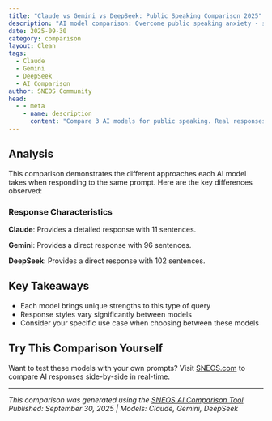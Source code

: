 ```yaml
---
title: "Claude vs Gemini vs DeepSeek: Public Speaking Comparison 2025"
description: "AI model comparison: Overcome public speaking anxiety - science-backed training methods..."
date: 2025-09-30
category: comparison
layout: Clean
tags:
  - Claude
  - Gemini
  - DeepSeek
  - AI Comparison
author: SNEOS Community
head:
  - - meta
    - name: description
      content: "Compare 3 AI models for public speaking. Real responses from Claude, Gemini, DeepSeek with detailed analysis."
---
```


<ChatComparison
  title="Claude vs Gemini vs DeepSeek: Public Speaking Comparison 2025"
  prompt="Overcome public speaking anxiety - science-backed training methods"
  :responses='{
    "Claude": "# Science-Backed Methods to Overcome Public Speaking Anxiety\n\n## Understanding the Science\n\n**Anxiety Response**: Public speaking triggers our fight-or-flight response, releasing stress hormones like cortisol and adrenaline. The key is retraining your brain\u0027s threat assessment system.\n\n## Proven Training Methods\n\n### 1. **Systematic Desensitization**\n- **How it works**: Gradually expose yourself to speaking situations, starting small\n- **Research backing**: 70-80% effectiveness rate in clinical studies\n- **Implementation**:\n  - Week 1: Record yourself speaking alone\n  - Week 2: Speak to one trusted person\n  - Week 3: Small group (3-5 people)\n  - Week 4: Larger audience\n\n### 2. **Cognitive Restructuring**\n- **Technique**: Challenge negative thought patterns\n- **Before**: \u0022I\u0027ll embarrass myself\u0022\n- **After**: \u0022I have valuable information to share\u0022\n- **Practice**: Write down fears, then evidence-based counter-arguments\n\n### 3. **Exposure Therapy \u002B Virtual Reality**\n- **Research**: 92% of participants showed improvement using VR exposure\n- **Benefits**: Safe, controlled environment to practice\n- **Apps**: Orai, VirtualSpeech, Speeko\n\n### 4. **Progressive Muscle Relaxation (PMR)**\n- **Science**: Reduces cortisol levels by 23% (Journal of Health Psychology)\n- **Method**: \n  - Tense muscle groups for 5 seconds\n  - Release and relax for 10 seconds\n  - Work from toes to head\n- **Practice**: 10 minutes daily, 30 minutes before speaking\n\n### 5. **Power Posing**\n- **Research**: 2 minutes of confident postures increase testosterone 16%, decrease cortisol 25%\n- **Poses**: Hands on hips, arms raised in victory, expansive gestures\n- **Timing**: Practice privately before speaking\n\n## Physiological Techniques\n\n### **Box Breathing (4-4-4-4)**\n- Inhale for 4 counts\n- Hold for 4 counts  \n- Exhale for 4 counts\n- Hold empty for 4 counts\n- **Effect**: Activates parasympathetic nervous system\n\n### **Beta-Blocker Alternative: L-Theanine**\n- **Dosage**: 200mg, 30 minutes before speaking\n- **Research**: Reduces anxiety without drowsiness\n- **Source**: Green tea extract or supplements\n\n## Skill-Building Strategies\n\n### **The PREP Framework**\n- **P**oint: State your main message\n- **R**eason: Why it matters\n- **E**xample: Concrete illustration\n- **P**oint: Restate conclusion\n\n### **Deliberate Practice Protocol**\n1. **Record everything**: Review for specific improvements\n2. **Focus on one skill**: Eye contact, gestures, or vocal variety\n3. **Get feedback**: Use apps or trusted observers\n4. **Repeat with variations**: Same content, different audiences\n\n## Pre-Performance Rituals\n\n### **24 Hours Before**\n- Visualize success for 10 minutes (mental rehearsal improves performance by 13%)\n- Prepare 3 backup plans for technical issues\n- Get 7-9 hours sleep (sleep deprivation increases anxiety by 60%)\n\n### **1 Hour Before**\n- Light exercise (10-minute walk reduces anxiety hormones)\n- Avoid caffeine (can increase jitters)\n- Practice opening lines 5 times\n\n### **10 Minutes Before**\n- Power pose in private\n- Box breathing (3 cycles)\n- Positive self-talk: \u0022I\u0027m excited to share this\u0022\n\n## Long-Term Training Program\n\n### **Month 1**: Foundation\n- Daily PMR practice\n- Join Toastmasters or similar group\n- Record weekly self-presentations\n\n### **Month 2**: Skill Building  \n- Focus on storytelling techniques\n- Practice with different audience sizes\n- Work on vocal variety and pacing\n\n### **Month 3**: Advanced Integration\n- Seek speaking opportunities\n- Handle Q\u0026A sessions\n- Refine personal speaking style\n\n## Technology Aids\n\n### **Apps for Practice**\n- **Speeko**: AI-powered speech coach\n- **VirtualSpeech**: VR training scenarios\n- **Ummo**: Tracks filler words and pace\n\n### **Biofee",
    "Gemini": "## Overcoming Public Speaking Anxiety: Science-Backed Training Methods\n\nPublic speaking anxiety, also known as glossophobia, affects a large portion of the population. Luckily, science has uncovered effective training methods to manage and even overcome this fear. Here\u0027s a breakdown of evidence-based strategies:\n\n**I. Understanding the Root of the Problem:**\n\n* **Fight-or-Flight Response:** Anxiety triggers the sympathetic nervous system, leading to increased heart rate, rapid breathing, sweating, and trembling.  Understanding this physiological response is the first step in managing it.\n* **Cognitive Distortions:**  Negative thoughts like \u0022I\u0027ll mess up,\u0022 \u0022Everyone will judge me,\u0022 and \u0022I\u0027m not good enough\u0022 fuel anxiety. Identifying and challenging these thoughts is crucial.\n* **Learned Behavior:** Anxiety can be learned through negative experiences.  Re-training your brain through positive experiences is key.\n\n**II. Evidence-Based Training Methods:**\n\n**A. Cognitive Behavioral Therapy (CBT) Techniques:**\n\n* **1. Cognitive Restructuring:**\n    * **Identify Negative Thoughts:**  Before and after practice sessions, write down negative thoughts you experience.\n    * **Challenge the Thoughts:**  Question the validity of these thoughts. Are they based on facts or assumptions?  Ask yourself:\n        *  \u0022What\u0027s the evidence for this thought?\u0022\n        *  \u0022What\u0027s the worst that could happen, and how likely is it?\u0022\n        *  \u0022What\u0027s a more realistic and helpful thought?\u0022\n    * **Replace with Positive Affirmations:** Replace negative thoughts with positive, realistic affirmations like \u0022I am well-prepared,\u0022 \u0022I can handle this,\u0022 or \u0022It\u0027s okay to make mistakes.\u0022\n\n* **2. Systematic Desensitization:**\n    * **Create an Anxiety Hierarchy:**  List public speaking scenarios from least anxiety-provoking to most anxiety-provoking. (e.g., practicing alone, speaking to a friend, speaking to a small group, speaking to a large audience).\n    * **Learn Relaxation Techniques:** (See section below on Relaxation Techniques).\n    * **Gradually Expose Yourself:**  Start with the least anxiety-provoking scenario while practicing relaxation techniques.  Only move to the next level when you feel comfortable and your anxiety has decreased.\n    * **In Vivo Exposure:** Practice in real-life situations, not just imagining them.\n\n* **3. Mindfulness-Based Cognitive Therapy (MBCT):**\n    * **Focus on the Present Moment:**  Pay attention to your breath, physical sensations, and the environment around you without judgment.\n    * **Accept Anxiety:**  Acknowledge that anxiety is a normal human emotion. Don\u0027t fight it; observe it.\n    * **Reduce Avoidance:**  Mindfulness helps you accept discomfort, reducing the urge to avoid speaking situations.\n\n**B.  Relaxation Techniques:**\n\n* **1. Deep Breathing Exercises:**\n    * **Diaphragmatic Breathing:**  Inhale deeply through your nose, filling your belly with air. Exhale slowly through your mouth, emptying your belly.  Repeat several times.  This activates the parasympathetic nervous system, calming the body.\n    * **Box Breathing (4-7-8):** Inhale for 4 seconds, hold for 7 seconds, exhale for 8 seconds. This balances the nervous system.\n    * **Practice Daily:**  Regular deep breathing practice makes it easier to use in stressful situations.\n\n* **2. Progressive Muscle Relaxation (PMR):**\n    * **Tense and Release:**  Systematically tense and release different muscle groups in your body, starting with your toes and working your way up to your head.\n    * **Focus on the Difference:**  Pay attention to the difference between tension and relaxation.\n    * **Reduces Physical Tension:**  PMR helps reduce overall muscle tension and promote relaxation.\n\n* **3. Meditation:**\n    * **Guided Meditation:** Use apps or online resources to guide you through meditation practices.\n    * **Focus on Your Breath:**  Gentle focus on your breath can help quiet the mind and reduce anxiety.\n    * **Regular Practice:**  Consistent meditation practice improves your ability to manage stress and anxiety in everyday situations, including public speaking.\n\n* **4. Visualization:**\n    * **Visualize Success:**  Imagine yourself confidently delivering your speech to an engaged audience.  Focus on positive feelings and outcomes.\n    * **Rehearse in Your Mind:**  Mental rehearsal can improve performance and reduce anxiety.\n\n**C.  Skill-Based Training:**\n\n* **1.  Practice and Preparation:**\n    * **Know Your Material:**  Thorough preparation is key to confidence. Research, outline, and rehearse your speech.\n    * **Record Yourself:**  Watch and listen to recordings of your practice sessions to identify areas for improvement.\n    * **Practice Out Loud:**  Don\u0027t just read your speech in your head. Practice out loud, simulating the real speaking environment.\n    * **Rehearse in Different Locations:**  Practice in different settings to get comfortable adapting to various environments.\n\n* **2.  Delivery Techniques:**\n    * **Voice Projection and Modulation:**  Vary your tone and pace to keep your audience engaged.\n    * **Eye Contact:**  Connect with individual members of the audience to build rapport.\n    * **Body Language:**  Use confident posture, gestures, and movement to enhance your message.\n    * **Pauses:**  Strategic pauses can emphasize key points and give you a moment to gather your thoughts.\n\n* **3.  Audience Engagement:**\n    * **Start Strong:**  Grab the audience\u0027s attention with a compelling opening.\n    * **Use Visual Aids:**  Visual aids can help keep the audience engaged and reduce your reliance on notes.\n    * **Tell Stories:**  Stories make your speech more relatable and memorable.\n    * **Ask Questions:**  Engage the audience by asking questions and encouraging participation.\n\n**D.  Medications (Use with Caution and Under Medical Supervision):**\n\n* **Beta-Blockers:**  These medications can help reduce physical symptoms of anxiety, such as rapid heart rate and trembling.  They do not address the underlying cognitive causes of anxiety.\n* **Anti-Anxiety Medications:**  In some cases, doctors may prescribe anti-anxiety medications to help manage severe anxiety. These should be used as part of a comprehensive treatment plan that includes therapy.\n\n**III. Key Principles for Success:**\n\n* **Start Small:**  Begin with low-stakes speaking opportunities and gradually increase the challenge.\n* **Be Patient:**  Overcoming anxiety takes time and effort. Don\u0027t get discouraged by setbacks.\n* **Celebrate Progress:**  Acknowledge and celebrate your accomplishments, no matter how small.\n* **Seek Support:**  Join a public speaking group (like Toastmasters) or work with a therapist or coach.  Having a supportive community can make a big difference.\n* **Embrace Imperfection:**  No one is perfect.  Accept that you will make mistakes, and learn from them.  Focus on delivering your message authentically, rather than striving for perfection.\n* **Focus on the Audience:** Shift your focus from your own anxiety to the audience and the message you want to share. Think about how you can add value to their lives.\n\n**IV. Resources:**\n\n* **Toastmasters International:** A global organization that provides a supportive environment for improving public speaking skills.\n* **Anxiety and Depression Association of America (ADAA):**  Provides information and resources on anxiety disorders.\n* **Your local library:**  Many libraries offer books, articles, and workshops on public speaking.\n* **Mental Health Professionals:** A therapist or counselor can provide personalized support and guidance.\n\nBy consistently applying these science-backed training methods, you can effectively manage your public speaking anxiety and become a more confident and effective speaker. Good luck!\n",
    "DeepSeek": "Of course. Overcoming public speaking anxiety is a common goal, and science provides us with a robust toolkit for tackling it. The key is to understand that it\u0027s not about eliminating nerves completely, but about managing them and building confidence through proven methods.\n\nHere is a comprehensive guide to science-backed training methods, broken down into a logical framework.\n\n### The Science Behind the Anxiety\n\nFirst, it helps to know *why* you feel this way. Public speaking anxiety is essentially a primal **fight-or-flight response**. Your brain perceives the audience as a threat, triggering a cascade of stress hormones (adrenaline and cortisol). This leads to:\n*   Increased heart rate\n*   Sweating\n*   Shaky hands or voice\n*   \u0022Blank mind\u0022\n\nThe goal of training is to re-train your brain to see the situation as a **challenge**, not a threat.\n\n---\n\n### Science-Backed Training Methods\n\nThink of this as a multi-layered approach, from immediate techniques to long-term training.\n\n#### 1. Cognitive Restructuring: Change Your Thoughts\n\nYour thoughts directly influence your anxiety. This is the foundation of Cognitive Behavioral Therapy (CBT).\n\n*   **Method:** Identify and challenge negative thought patterns.\n*   **Science:** Catastrophic thinking (\u0022I\u0027m going to forget everything and everyone will laugh at me\u0022) amplifies anxiety. CBT helps you replace these with realistic, evidence-based thoughts.\n*   **How to Practice:**\n    1.  **Write Down Your Negative Thoughts:** \u0022My voice is shaky and weak.\u0022\n    2.  **Challenge the Evidence:** \u0022Is my voice *always* shaky? Have I spoken in meetings before without issue? Does a slightly shaky voice mean the entire presentation is a failure?\u0022\n    3.  **Reframe the Thought:** \u0022It\u0027s normal for my voice to reflect some nervous energy at the start. As I get into the flow, it will steady. The audience is more interested in my message than a minor tremor.\u0022\n\n#### 2. Systematic Desensitization: Gradual Exposure\n\nYou can\u0027t think your way out of a fear; you must act your way out. This is the most powerful method for reducing the physiological fear response.\n\n*   **Method:** Gradually and repeatedly expose yourself to the feared situation in a safe, controlled manner.\n*   **Science:** Repeated exposure in a low-stakes environment teaches your amygdala (the brain\u0027s fear center) that public speaking is not a life-or-death situation. This weakens the neural pathways of fear.\n*   **How to Practice (The \u0022Anxiety Ladder\u0022):**\n    *   **Step 1:** Practice your speech alone, in front of a mirror.\n    *   **Step 2:** Record yourself on your phone and watch it back.\n    *   **Step 3:** Present to one supportive friend or family member.\n    *   **Step 4:** Present to a small group of friends.\n    *   **Step 5:** Join a public speaking group like **Toastmasters**, where you speak in a supportive, structured environment.\n    *   **Step 6:** Volunteer to speak up in a low-stakes work meeting.\n    *   **Step 7:** Give your full presentation.\n\n#### 3. Focus on Process, Not Performance\n\nAnxiety skyrockets when you focus on yourself and how you are being judged. Shifting your focus outward reduces self-consciousness.\n\n*   **Method:** Re-frame the goal of your speech from \u0022performing perfectly\u0022 to \u0022communicating a valuable message to the audience.\u0022\n*   **Science:** This redirects cognitive resources away from self-monitoring (which causes anxiety) and toward the task at hand (which improves performance).\n*   **How to Practice:**\n    *   Before you speak, think: \u0022I have useful information that can help these people.\u0022\n    *   During your speech, make eye contact and look for people who are nodding or engaged. Speak directly to them.\n    *   Think of yourself as a **guide** leading your audience on a journey, not a **performer** being judged.\n\n#### 4. Practice, But Practice Smart\n\nMere repetition isn\u0027t enough. The *type* of practice matters.\n\n*   **Method: Deliberate Practice \u0026 Simulation.**\n*   **Science:** Practicing in conditions similar to the real event (context-dependent memory) and focusing on improving specific weaknesses builds robust neural pathways and true mastery.\n*   **How to Practice:**\n    *   **Don\u0027t just memorize:** Know your key points and the flow, but allow for flexibility. Memorizing word-for-word leads to panic if you lose your place.\n    *   **Simulate the environment:** If possible, practice in the actual room. Stand up. Use your slides. Use the clicker.\n    *   **Practice the opening 60 seconds relentlessly.** A strong start builds momentum and confidence.\n    *   **Time yourself** to ensure you\u0027re within your limits.\n\n#### 5. Physiological Regulation: Calm Your Body\n\nSince anxiety is physical, you can use your body to calm your mind.\n\n*   **Method: Diaphragmatic (Belly) Breathing.**\n*   **Science:** Deep, slow breathing stimulates the vagus nerve, which activates the parasympathetic nervous system\u2014your body\u0027s \u0022rest and digest\u0022 mode. This directly counteracts the fight-or-flight response.\n*   **How to Practice (Box Breathing):**\n    1.  Inhale slowly through your nose for 4 seconds.\n    2.  Hold your breath for 4 seconds.\n    3.  Exhale slowly through your mouth for 4 seconds.\n    4.  Hold the exhale for 4 seconds.\n    *   Repeat for 2-5 minutes before you speak and even during your talk if you feel nervous.\n\n*   **Method: Progressive Muscle Relaxation (PMR).**\n*   **Science:** Systematically tensing and relaxing muscle groups reduces physical tension and makes you more aware of it, allowing you to release it on command.\n*   **How to Practice:** Tense a muscle group (e.g., your fists) for 5 seconds, then release completely for 30 seconds, noticing the feeling of relaxation. Move up your body.\n\n### Putting It All Together: A Sample Training Plan\n\n**For a speech in 4 weeks:**\n\n*   **Weeks 1-2: Cognitive \u0026 Foundation Phase**\n    *   Write your speech and identify your core message.\n    *   Practice alone, using recording and reflection.\n    *   Challenge any negative thoughts that arise.\n*   **Week 3: Exposure Phase**\n    *   Present to a small, safe group (friends, family).\n    *   Ask for feedback on *clarity*, not perfection.\n    *   Join a Toastmasters meeting and just introduce yourself.\n*   **Week 4: Mastery \u0026 Refinement Phase**\n    *   Practice in the actual room or a simulated environment.\n    *   Use deep breathing techniques daily.\n    *   The day before, do a full dress rehearsal, then relax.\n\n**Right Before You Speak:**\n*   Use box breathing for 2 minutes.\n*   Adopt a \u0022power pose\u0022 (hands on hips, chest out) for 2 minutes in private. (While the long-term effects are debated, studies show it can temporarily increase feelings of confidence and lower cortisol).\n*   Reframe your mindset: \u0022I\u0027m excited to share this.\u0022 (Research shows reappraising anxiety as excitement is more effective than trying to calm down).\n*   Take a sip of water. Your mouth will get dry.\n\n### When to Seek Professional Help\n\nIf your anxiety is severe (diagnosed as Social Anxiety Disorder or Glossophobia), these self-help methods are a great start, but a mental health professional can provide:\n*   **One-on-one CBT** tailored to your specific triggers.\n*   **Exposure Therapy** in a clinical setting.\n*   Other evidence-based interventions.\n\nPublic speaking is a skill, not a talent. By using these science-backed methods consistently, you can systematically rewire your brain and body to move from panic to powerful communication."
  }'
  published-date="12:04"
/>

## Analysis

This comparison demonstrates the different approaches each AI model takes when responding to the same prompt. Here are the key differences observed:

### Response Characteristics

**Claude**: Provides a detailed response with 11 sentences. 

**Gemini**: Provides a direct response with 96 sentences. 

**DeepSeek**: Provides a direct response with 102 sentences. 

## Key Takeaways

- Each model brings unique strengths to this type of query
- Response styles vary significantly between models
- Consider your specific use case when choosing between these models

## Try This Comparison Yourself

Want to test these models with your own prompts? Visit [SNEOS.com](https://sneos.com) to compare AI responses side-by-side in real-time.

---

*This comparison was generated using the [SNEOS AI Comparison Tool](https://sneos.com)*
*Published: September 30, 2025 | Models: Claude, Gemini, DeepSeek*

